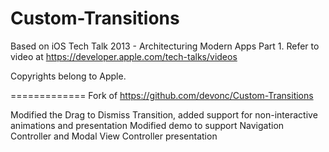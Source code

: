 Custom-Transitions
==================

Based on iOS Tech Talk 2013 - Architecturing Modern Apps Part 1. Refer to video at https://developer.apple.com/tech-talks/videos

Copyrights belong to Apple.



=============
Fork of https://github.com/devonc/Custom-Transitions

Modified the Drag to Dismiss Transition, added support for non-interactive animations and presentation
Modified demo to support Navigation Controller and Modal View Controller presentation
